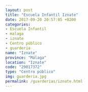 ```yaml
---
layout: post
title: "Escuela Infantil Iznate"
date: 2017-09-20 20:57:05 +0200
categories:
- Escuela Infantil
- malaga
- iznate
- Centro público
- guarderia
name: "Iznate"
province: "Málaga"
location: "Iznate"
code: "29017372"
type: "Centro público"
img: guarderia.jpg
permalink: /guarderias/iznate.html
---
```

